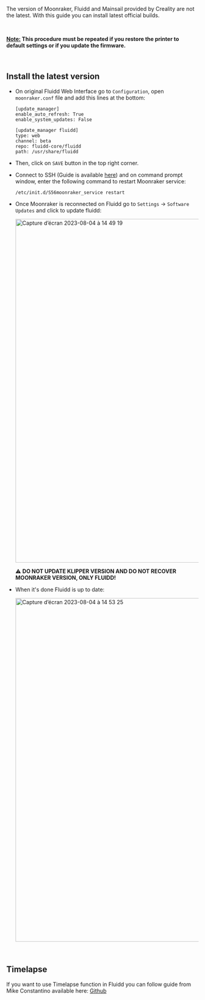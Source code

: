 The version of Moonraker, Fluidd and Mainsail provided by Creality are not the latest. With this guide you can install latest official builds.

<br />

**<u>Note:</u> This procedure must be repeated if you restore the printer to default settings or if you update the firmware.**

<br />

## Install the latest version

- On original Fluidd Web Interface go to `Configuration`, open `moonraker.conf` file and add this lines at the bottom:

  ```
  [update_manager]
  enable_auto_refresh: True
  enable_system_updates: False

  [update_manager fluidd]
  type: web
  channel: beta
  repo: fluidd-core/fluidd
  path: /usr/share/fluidd
  ```

- Then, click on `SAVE` button in the top right corner.

- Connect to SSH (Guide is available [here](https://github.com/Guilouz/Creality-K1-and-K1-Max/wiki/SSH-Connection)) and on command prompt window, enter the following command to restart Moonraker service:

  ```
  /etc/init.d/S56moonraker_service restart
  ```
- Once Moonraker is reconnected on Fluidd go to `Settings` -> `Software Updates` and click to update fluidd:

  <img width="900" alt="Capture d’écran 2023-08-04 à 14 49 19" src="https://github.com/Guilouz/Creality-K1-and-K1-Max/assets/12702322/f16b9c09-1f8b-4191-bad2-8f6372eb01ff">

  ⚠ **DO NOT UPDATE KLIPPER VERSION AND DO NOT RECOVER MOONRAKER VERSION, ONLY FLUIDD!**

- When it's done Fluidd is up to date:

  <img width="900" alt="Capture d’écran 2023-08-04 à 14 53 25" src="https://github.com/Guilouz/Creality-K1-and-K1-Max/assets/12702322/3239e180-b850-425a-831a-551ee20b5d23">

<br />

## Timelapse

If you want to use Timelapse function in Fluidd you can follow guide from Mike Constantino available here: [Github](https://github.com/mikebcbc/creality-k1-moonraker-timelapse)

<br />